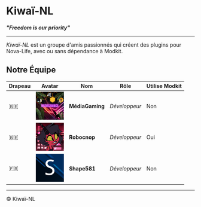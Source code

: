 # Kiwaï-NL  

**_"Freedom is our priority"_**

---

_Kiwaï-NL_ est un groupe d'amis passionnés qui créent des plugins pour Nova-Life, avec ou sans dépendance à Modkit.  

## **Notre Équipe**

| Drapeau | Avatar | Nom | Rôle | Utilise Modkit |
|---|---|---|---|---|
| 🇧🇪 | <img src="https://github.com/Kiwai-NL/.github/blob/main/Image/MediaGaming_1.png" height="75px" alt="Avatar MédiaGaming"> | **MédiaGaming** | *Développeur* | Non |
| 🇧🇪 | <img src="https://github.com/BelgiansDev/.github/blob/main/images/MillieRobo.png" height="75px" alt="Avatar Robocnop"> | **Robocnop** | *Développeur* | Oui |
| 🇫🇷 | <img src="https://github.com/Kiwai-NL/.github/blob/main/Image/shape581.png" height="75px" alt="Avatar Shape581"> | **Shape581** | *Développeur* | Non |

---

© Kiwaï-NL  
